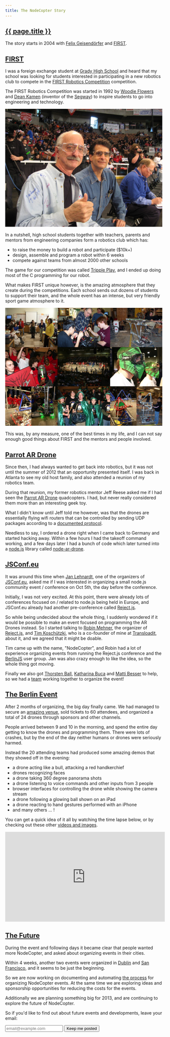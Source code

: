```yaml
---
title: The NodeCopter Story
---
```


<h2 id="story"><a href="#story">{{ page.title }}</a></h2>


The story starts in 2004 with [Felix
Geisendörfer](https://twitter.com/felixge) and [FIRST](http://en.wikipedia.org/wiki/FIRST).

<h2 id="story"><a href="#story">FIRST</a></h2>

I was a foreign exchange student at [Grady High
School](http://en.wikipedia.org/wiki/Henry_W._Grady_High_School) and heard that
my school was looking for students interested in participating in a new robotics
club to compete in the [FIRST Robotics Competition](http://en.wikipedia.org/wiki/FIRST_Robotics_Competition)
competition.

The FIRST Robotics Competition was started in 1992 by [Woodie
Flowers](http://en.wikipedia.org/wiki/Woodie_Flowers) and [Dean
Kamen](http://en.wikipedia.org/wiki/Dean_Kamen) (inventor of the
[Segway](http://en.wikipedia.org/wiki/Segway_PT)) to inspire students to go
into engineering and technology.

<a href="http://www.flickr.com/photos/tomsly/410329661/">
  <img width="512" src="/img/story/dean-and-woodie.jpg">
</a>

In a nutshell, high school students together with teachers, parents and mentors
from engineering companies form a robotics club which has:

* to raise the money to build a robot and participate ($10k+)
* design, assemble and program a robot within 6 weeks
* compete against teams from almost 2000 other schools

The game for our competition was called
[Tripple Play](http://en.wikipedia.org/wiki/Triple_Play_%28FIRST%29), and I
ended up doing most of the C programming for our robot.

What makes FIRST unique however, is the amazing atmosphere that they create
during the competitions. Each school sends out dozens of students to support
their team, and the whole event has an intense, but very friendly sport game
atmosphere to it.

<a href="/img/story/first-robotics-competition.jpg">
  <img width="512" src="/img/story/first-robotics-competition.jpg">
</a>

This was, by any measure, one of the best times in my life, and I can not say
enough good things about FIRST and the mentors and people involved.

<h2 id="ardrone"><a href="#ardrone">Parrot AR Drone</a></h2>

Since then, I had always wanted to get back into robotics, but it was not until
the summer of 2012 that an opportunity presented itself. I was back in Atlanta
to see my old host family, and also attended a reunion of my robotics team.

During that reunion, my former robotics mentor Jeff Reese asked me if I had
seen the [Parrot AR Drone](http://ardrone.parrot.com/) quadcopters. I had, but
never really considered them more than an interesting geek toy.

What I didn't know until Jeff told me however, was that the drones are essentially flying wifi
routers that can be controlled by sending UDP packages according to a
[documented protocol](https://projects.ardrone.org/projects/show/ardrone-api).

Needless to say, I ordered a drone right when I came back to Germany and
started hacking away. Within a few hours I had the takeoff command working, and
a few days later I had a bunch of code which later turned into a
[node.js](http://nodejs.org/) library called
[node-ar-drone](http://github.com/felixge/node-ar-drone).

<h2 id="jsconfeu"><a href="#jsconfeu">JSConf.eu</a></h2>

It was around this time when [Jan Lehnardt](https://twitter.com/janl), one of
the organizers of [JSConf.eu](http://vimeo.com/52140932), asked me if I was
interested in organizing a small node.js community event / conference on Oct
5th, the day before the conference.

Initially, I was not very excited. At this point, there were already lots of
conferences focused on / related to node.js being held in Europe, and
JSConf.eu already had another pre-conference called
[Reject.js](http://rejectjs.org/).

So while being undecided about the whole thing, I suddenly wondered if it would
be possible to make an event focused on programming the AR Drones instead. So I
started talking to [Robin Mehner](https://twitter.com/rmehner), the organizer
of [Reject.js](https://rejectjs.org/), and [Tim
Koschützki](https://twitter.com/tim_kos), who is a co-founder of mine at
[Transloadit](http://transloadit.com), about it, and we agreed that it might be
doable.

Tim came up with the name, "NodeCopter", and Robin had a lot of experience
organizing events from running the Reject.js conference and the
[BerlinJS](http://berlinjs.org/) user group. Jan was also crazy enough to like
the idea, so the whole thing got moving.

Finally we also got [Thorsten Ball](https://twitter.com/thorstenball),
[Katharina Buca](https://twitter.com/kiida) and [Matti
Besser](https://twitter.com/m_besser) to help, so we had a [team](/core)
working together to organize the event!

<h2 id="berlin"><a href="#berlin">The Berlin Event</a></h2>

After 2 months of organizing, the big day finally came. We had
managed to secure an [amazing
venue](http://de.wikipedia.org/wiki/Stadtbad_Oderberger_Stra%C3%9Fe), sold
tickets to 60 attendees, and organized a total of 24 drones through sponsors
and other channels.

People arrived between 9 and 10 in the morning, and spend the entire day
getting to know the drones and programming them. There were lots of crashes,
but by the end of the day neither humans or drones were seriously harmed.

Instead the 20 attending teams had produced some amazing demos that they showed
off in the evening:

* a drone acting like a bull, attacking a red handkerchief
* drones recognizing faces
* a drone taking 360 degree panorama shots
* a drone listening to voice commands and other inputs from 3 people
* browser interfaces for controlling the drone while showing the camera stream
* a drone following a glowing ball shown on an iPad
* a drone reacting to hand gestures performed with an iPhone
* and many others ... !

You can get a quick idea of it all by watching the time lapse below, or by
checking out these other [videos and
images](http://localhost:8080/2012/berlin/oct-5#impressions).

<iframe width="512" height="288" src="http://www.youtube.com/embed/t13jGeBAWrA" frameborder="0" allowfullscreen></iframe>

<h2 id="future"><a href="#future">The Future</a></h2>

During the event and following days it became clear that people wanted more
NodeCopter, and asked about organizing events in their cities.

Within 4 weeks, another two events were organized in
[Dublin](/2012/dublin/oct-20) and [San Francisco](/2012/san-francisco/oct-31),
and it seems to be just the beginning.

So we are now working on documenting and automating [the process](/compass) for
organizing NodeCopter events. At the same time we are exploring ideas and
sponsorship opportunities for reducing the costs for the events.

Additionally we are planning something big for 2013, and are continuing to
explore the future of NodeCopter.

So if you'd like to find out about future events and developments, leave
your email:

<form action="http://nodecopter.createsend.com/t/j/s/irhtuj/" method="post" id="subForm">
  <input class="email" placeholder="email@example.com" type="text" name="cm-irhtuj-irhtuj" id="irhtuj-irhtuj" />
  <input class="button" type="submit" value="Keep me posted" />
</form>

